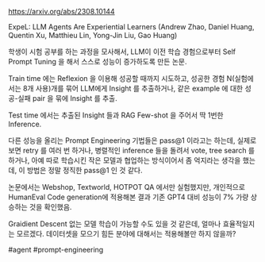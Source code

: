https://arxiv.org/abs/2308.10144

ExpeL: LLM Agents Are Experiential Learners
(Andrew Zhao, Daniel Huang, Quentin Xu, Matthieu Lin, Yong-Jin Liu, Gao Huang)

학생이 시험 공부를 하는 과정을 모사해서, LLM이 이전 학습 경험으로부터 Self Prompt Tuning 을 해서 스스로 성능이 증가하도록 만든 논문.

Train time 에는 Reflexion 을 이용해 성공할 때까지 시도하고,
성공한 경험 N(실험에서는 8개 사용)개를 묶어 LLM에게 Insight 를 추출하거나, 같은 example 에 대한 성공-실패 pair 을 묶에 Insight 를 추출.

Test time 에서는 추출된 Insight 들과 RAG Few-shot 을 주어서 딱 1번한 Inference.

다른 성능을 올리는 Prompt Engineering 기법들은 pass@1 이라고는 하는데, 실제로 보면 retry 를 여러 번 하거나, 병렬적인 inference 들을 돌려서 vote, tree search 를 하거나, 아예 따로 학습시킨 작은 모델과 협업하는 방식이어서 좀 억지라는 생각을 했는데, 이 방법은 정말 정직한 pass@1 인 것 같다.

논문에서는 Webshop, Textworld, HOTPOT QA 에서만 실험했지만, 개인적으로 HumanEval Code generation에 적용해본 결과 기존 GPT4 대비 성능이 7% 가량 상승하는 것을 확인했음.

Graidient Descent 없는 모델 학습이 가능할 수도 있을 것 같은데, 얼마나 효율적일지는 모르겠다. 데이터셋을 모으기 힘든 분야에 대해서는 적용해볼만 하지 않을까?

#agent #prompt-engineering